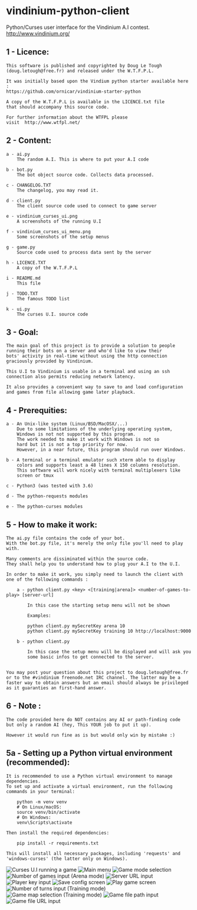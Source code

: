 vindinium-python-client
===================

Python/Curses user interface for the Vindinium A.I contest.
http://www.vindinium.org/


1 - Licence:
------------
    This software is published and copyrighted by Doug Le Tough
    (doug.letough@free.fr) and released under the W.T.F.P.L.

    It was initially based upon the Vindium python starter available here :
    https://github.com/ornicar/vindinium-starter-python

    A copy of the W.T.F.P.L is available in the LICENCE.txt file
    that should accompany this source code.

    For further information about the WTFPL please
    visit  http://www.wtfpl.net/


2 - Content:
------------

    a - ai.py
        The random A.I. This is where to put your A.I code

    b - bot.py
        The bot object source code. Collects data processed.

    c - CHANGELOG.TXT
        The changelog, you may read it.

    d - client.py
        The client source code used to connect to game server

    e - vindinium_curses_ui.png
        A screenshots of the running U.I

    f - vindinium_curses_ui_menu.png
        Some screenshots of the setup menus

    g - game.py
        Source code used to process data sent by the server

    h - LICENCE.TXT
        A copy of the W.T.F.P.L

    i - README.md
        This file

    j - TODO.TXT
        The famous TODO list

    k - ui.py
        The curses U.I. source code


3 - Goal:
-----------------

    The main goal of this project is to provide a solution to people
    running their bots on a server and who'd like to view their
    bots' activity in real-time without using the http connection
    graciously provided by Vindinium.

    This U.I to Vindinium is usable in a terminal and using an ssh
    connection also permits reducing network latency.

    It also provides a convenient way to save to and load configuration
    and games from file allowing game later playback.


4 - Prerequities:
-----------------

    a - An Unix-like system (Linux/BSD/MacOSX/...)
        Due to some limitations of the underlying operating system,
        Windows is not not supported by this program.
        The work needed to make it work with Windows is not so
        hard but it is not a top priority for now.
        However, in a near future, this program should run over Windows.

    b - A terminal or a terminal emulator such xterm able to display
        colors and supports least a 48 lines X 150 columns resolution.
        This software will work nicely with terminal multiplexers like
        screen or tmux

    c - Python3 (was tested with 3.6)

    d - The python-requests modules

    e - The python-curses modules


5 - How to make it work:
------------------------

    The ai.py file contains the code of your bot.
    With the bot.py file, it's merely the only file you'll need to play with.

    Many comments are dissiminated within the source code.
    They shall help you to understand how to plug your A.I to the U.I.

    In order to make it work, you simply need to launch the client with
    one of the following commands :

        a - python client.py <key> <[training|arena]> <number-of-games-to-play> [server-url]

            In this case the starting setup menu will not be shown

            Examples:

            python client.py mySecretKey arena 10
            python client.py mySecretKey training 10 http://localhost:9000

        b - python client.py

            In this case the setup menu will be displayed and will ask you
            some basic infos to get connected to the server.


    You may post your question about this project to doug.letough@free.fr
    or to the #vindinium freenode.net IRC channel. The latter may be a
    faster way to obtain answers but an email should always be privileged
    as it guaranties an first-hand answer.


6 - Note :
----------

    The code provided here do NOT contains any AI or path-finding code
    but only a random AI (hey, This YOUR job to put it up).

    However it would run fine as is but would only win by mistake :)


5a - Setting up a Python virtual environment (recommended):
---------------------------------------------------------

    It is recommended to use a Python virtual environment to manage dependencies.
    To set up and activate a virtual environment, run the following commands in your terminal:

        python -m venv venv
        # On Linux/macOS:
        source venv/bin/activate
        # On Windows:
        venv\Scripts\activate

    Then install the required dependencies:

        pip install -r requirements.txt

    This will install all necessary packages, including 'requests' and 'windows-curses' (the latter only on Windows).


![Curses U.I running a game](screenshots/vindinium_curses_ui.png)
![Main menu](screenshots/01.png)
![Game mode selection](screenshots/02.png)
![Number of games input (Arena mode)](screenshots/03.png)
![Server URL input](screenshots/04.png)
![Player key input](screenshots/05.png)
![Save config screen](screenshots/06.png)
![Play game screen](screenshots/07.png)
![Number of turns input (Training mode)](screenshots/08.png)
![Game map selection (Training mode)](screenshots/09.png)
![Game file path input](screenshots/10.png)
![Game file URL input](screenshots/11.png)
